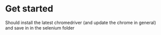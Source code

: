 # Get started

Should install the latest chromedriver (and update the chrome in general) and save in in the selenium folder